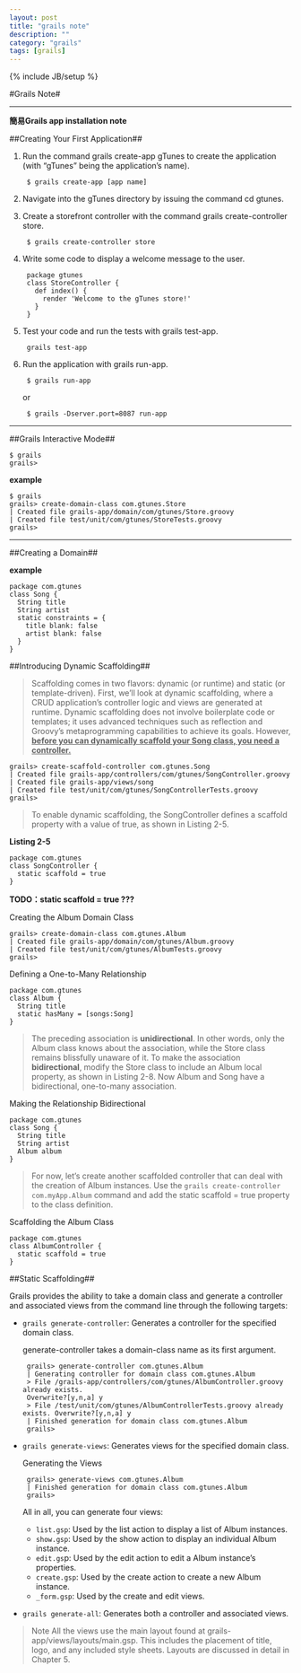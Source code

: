 ```yaml
---
layout: post
title: "grails note"
description: ""
category: "grails"
tags: [grails]
---
```

{% include JB/setup %}

#Grails Note#

---

**簡易Grails app installation note**

##Creating Your First Application##

1. Run the command grails create-app gTunes to create the application (with “gTunes” being the application’s name).

        $ grails create-app [app name]
    

2. Navigate into the gTunes directory by issuing the command cd gtunes.
3. Create a storefront controller with the command grails create-controller store.

        $ grails create-controller store

4. Write some code to display a welcome message to the user.

        package gtunes
        class StoreController {
          def index() {
            render 'Welcome to the gTunes store!'
          }
        }

5. Test your code and run the tests with grails test-app.

        grails test-app

6. Run the application with grails run-app.

        $ grails run-app

    or

        $ grails -Dserver.port=8087 run-app

---

##Grails Interactive Mode##

    $ grails
    grails>

**example**

    $ grails
	grails> create-domain-class com.gtunes.Store
	| Created file grails-app/domain/com/gtunes/Store.groovy
	| Created file test/unit/com/gtunes/StoreTests.groovy
	grails>

---


##Creating a Domain##

**example**

    package com.gtunes
    class Song {
	  String title
	  String artist
	  static constraints = {
	    title blank: false
	    artist blank: false
	  }
	}

##Introducing Dynamic Scaffolding##

> Scaffolding comes in two flavors: dynamic (or runtime) and static     (or template-driven). First, we’ll look at dynamic scaffolding, where a CRUD application’s controller logic and views are generated at runtime. Dynamic scaffolding does not involve boilerplate code or templates; it uses advanced techniques such as reflection and Groovy’s metaprogramming capabilities to achieve its goals. However, <u>**before you can dynamically scaffold your Song class, you need a controller.**</u>

    grails> create-scaffold-controller com.gtunes.Song
	| Created file grails-app/controllers/com/gtunes/SongController.groovy
	| Created file grails-app/views/song
	| Created file test/unit/com/gtunes/SongControllerTests.groovy
	grails>

> To enable dynamic scaffolding, the SongController defines a scaffold property with a value of true, as
shown in Listing 2-5.

**Listing 2-5**

    package com.gtunes
    class SongController {
      static scaffold = true
    }

**TODO：static scaffold = true ???**

Creating the Album Domain Class

    grails> create-domain-class com.gtunes.Album
    | Created file grails-app/domain/com/gtunes/Album.groovy
    | Created file test/unit/com/gtunes/AlbumTests.groovy
    grails>

Defining a One-to-Many Relationship

    package com.gtunes
	class Album {
	  String title
	  static hasMany = [songs:Song]
	}

>The preceding association is **unidirectional**. In other words, only the Album class knows about the
association, while the Store class remains blissfully unaware of it. To make the association **bidirectional**,
modify the Store class to include an Album local property, as shown in Listing 2-8. Now Album and Song have
a bidirectional, one-to-many association.

Making the Relationship Bidirectional

	package com.gtunes
	class Song {
	  String title
	  String artist
	  Album album
	}

>For now, let’s create another scaffolded controller that can deal with the creation of Album
instances. Use the ``grails create-controller com.myApp.Album`` command and add the static scaffold = true property to
the class definition.

Scaffolding the Album Class

	package com.gtunes
	class AlbumController {
	  static scaffold = true
	}

##Static Scaffolding##

Grails provides the ability to take a domain class and generate a
controller and associated views from the command line through the following targets:

+  ``grails generate-controller``: Generates a controller for the        specified domain class.

    generate-controller takes a domain-class name as its first argument.

        grails> generate-controller com.gtunes.Album
        | Generating controller for domain class com.gtunes.Album
        > File /grails-app/controllers/com/gtunes/AlbumController.groovy already exists.
		Overwrite?[y,n,a] y
		> File /test/unit/com/gtunes/AlbumControllerTests.groovy already exists. Overwrite?[y,n,a] y
		| Finished generation for domain class com.gtunes.Album
		grails>

+  ``grails generate-views``: Generates views for the specified domain class.

    Generating the Views

        grails> generate-views com.gtunes.Album
        | Finished generation for domain class com.gtunes.Album
        grails>

    All in all, you can generate four views:
    - ``list.gsp``: Used by the list action to display a list of Album instances.
    - ``show.gsp``: Used by the show action to display an individual Album instance.
    - ``edit.gs``p: Used by the edit action to edit a Album instance’s properties.
    - ``create.gsp``: Used by the create action to create a new Album instance.
    - ``_form.gsp``: Used by the create and edit views.

+  ``grails generate-all``: Generates both a controller and associated views.

> Note All the views use the main layout found at grails-  app/views/layouts/main.gsp. This includes the placement of title, logo, and any included style sheets. Layouts are discussed in detail in Chapter 5.